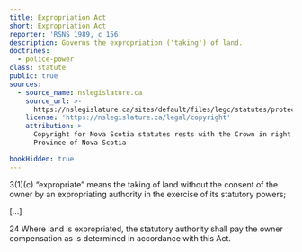 ```yaml
---
title: Expropriation Act
short: Expropriation Act
reporter: 'RSNS 1989, c 156'
description: Governs the expropriation ('taking') of land.
doctrines:
  - police-power
class: statute
public: true
sources:
  - source_name: nslegislature.ca
    source_url: >-
      https://nslegislature.ca/sites/default/files/legc/statutes/protect.htm
    license: 'https://nslegislature.ca/legal/copyright'
    attribution: >-
      Copyright for Nova Scotia statutes rests with the Crown in right of the
      Province of Nova Scotia

bookHidden: true
---
```


<div id="statute">

<!--2(w) “fur-bearing animal” means beaver, muskrat, red squir- rel, mink, otter, skunk, weasel, fisher, marten, lynx, bobcat, cougar, fox, coyote, raccoon and any other non-domesticated animal which may be designated as a fur-bearing animal by the Governor in Coun- cil, and includes any part of such animal, but does not include bear or snowshoe hare;-->

3(1)(c) “expropriate” means the taking of land without the consent of the owner by an expropriating authority in the exercise of its statutory powers;

[...]

24 Where land is expropriated, the statutory authority shall pay the owner compensation as is determined in accordance with this Act.

</div>
